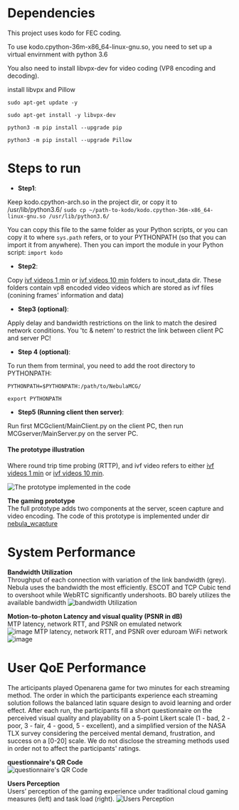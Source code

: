 # Dependencies
This project uses kodo for FEC coding. 

To use kodo.cpython-36m-x86_64-linux-gnu.so, you need to set up a virtual envirnment with python 3.6

You also need to install libvpx-dev for video coding (VP8 encoding and decoding).

install libvpx and Pillow

```sudo apt-get update -y```

```sudo apt-get install -y libvpx-dev```

```python3 -m pip install --upgrade pip```

```python3 -m pip install --upgrade Pillow```

# Steps to run

- **Step1**:

Keep kodo.cpython-arch.so in the project dir, or copy it to /usr/lib/python3.6/
```sudo cp ~/path-to-kodo/kodo.cpython-36m-x86_64-linux-gnu.so /usr/lib/python3.6/```

You can copy this file to the same folder as your Python scripts, or you can copy it to where ```sys.path``` refers, or to your PYTHONPATH (so that you can import it from anywhere).
Then you can import the module in your Python script:
```import kodo```

- **Step2**:

Copy [ivf videos 1 min][1] or [ivf videos 10 min][2] folders to inout_data dir.
These folders contain vp8 encoded video videos which are stored as ivf files (conining frames' information and data)

- **Step3 (optional)**:

Apply delay and bandwidth restrictions on the link to match the desired network conditions.
You 'tc & netem' to restrict the link between client PC and server PC!

- **Step 4 (optional)**:

To run them from terminal, you need to add the root directory to PYTHONPATH:

```PYTHONPATH=$PYTHONPATH:/path/to/NebulaMCG/```

```export PYTHONPATH```

- **Step5 (Running client then server)**:

Run first MCGclient/MainClient.py on the client PC, then run MCGserver/MainServer.py on the server PC.



#### The prototype illustration
Where round trip time probing (RTTP), and ivf video refers to either [ivf videos 1 min][1] or [ivf videos 10 min][2]. 

![The prototype implemented in the code](gamestreaming_prototype.png)
<!-- <img src="gamestreaming_prototype.png"
     alt="The prototype implemented in the code"
     style="float: left; margin-right: 10px;" /> -->

**The gaming prototype** <br>
The full prototype adds two components at the server, sceen capture and video encoding. The code of this prototype is implemented under dir 
[nebula_wcapture][3]


# System Performance 
**Bandwidth Utilization**<br>
Throughput of each connection with variation of the link bandwidth (grey). Nebula uses the bandwidth the most efficiently.
ESCOT and TCP Cubic tend to overshoot while WebRTC significantly undershoots. BO barely utilizes the available bandwidth
![bandwidth Utilization](https://user-images.githubusercontent.com/62985331/193544493-cb9b5985-0cae-4cb4-88f0-202689493db6.png)

**Motion-to-photon Latency and visual quality (PSNR in dB)**<br>
 MTP latency, network RTT, and PSNR on emulated network<br>
![image](https://user-images.githubusercontent.com/62985331/193545069-c45ea659-e32d-4055-bcce-781dbcb909ab.png)
MTP latency, network RTT, and PSNR over eduroam WiFi network <br>
![image](https://user-images.githubusercontent.com/62985331/193545489-3e4d2ac9-7197-4bd8-a862-04ac2849050e.png)



# User QoE Performance
The articipants played Openarena game for two minutes for each streaming method. The order in which the participants experience each streaming solution follows the balanced latin square design to avoid learning and order effect.  After each run, the participants fill a short questionnaire on the perceived visual quality and playability on a 5-point Likert scale (1 - bad, 2 - poor, 3 - fair, 4 - good, 5 - excellent), and a simplified version of the NASA TLX survey considering the perceived mental demand, frustration, and success on a [0-20] scale. We do not disclose the streaming methods used in order not to affect the participants' ratings.

**questionnaire's QR Code** <br>
 ![questionnaire's QR Code](https://user-images.githubusercontent.com/62985331/193541350-98b24f0d-deae-49e4-86ca-c6593d46f11a.png)
 
 **Users Perception** <br>
 Users’ perception of the gaming experience under traditional cloud gaming measures (left) and task load (right). 
 ![Users Perception](https://user-images.githubusercontent.com/62985331/193543419-46efe5c8-f836-4e0d-9fcb-f54e2cb03de3.png)



[1]: https://www.dropbox.com/sh/0ad9g4m9ww6ro9z/AACdf4FxtMcdJ0mKwk3ee8Y0a?dl=0
[2]: https://www.dropbox.com/sh/j9lkhs1x331w9z0/AAB_wa7yR8fq0EJH91tpIdz3a?dl=0
[3]: https://github.com/ahmad-hl/NebulaMCG/tree/master/nebula_wcapture

